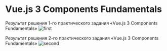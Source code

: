 # Vue.js 3 Components Fundamentals
Результат решения 1-го практического задания «Vue.js 3 Components Fundamentals»
![first](https://github.com/Diler22SS/components-fundamentals-Vue.js/assets/116864243/b75e659e-fb42-4801-8997-7ff439653842)

Результат решения 2-го практического задания «Vue.js 3 Components Fundamentals»
![second](https://github.com/Diler22SS/components-fundamentals-Vue.js/assets/116864243/dc4d283a-8844-4905-8a24-3b15809d98c6)
